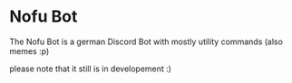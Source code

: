 # Nofu Bot
The Nofu Bot is a german Discord Bot with mostly utility commands (also memes :p)


please note that it still is in developement :)

